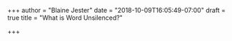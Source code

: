 +++
author = "Blaine Jester"
date = "2018-10-09T16:05:49-07:00"
draft = true
title = "What is Word Unsilenced?"

+++
